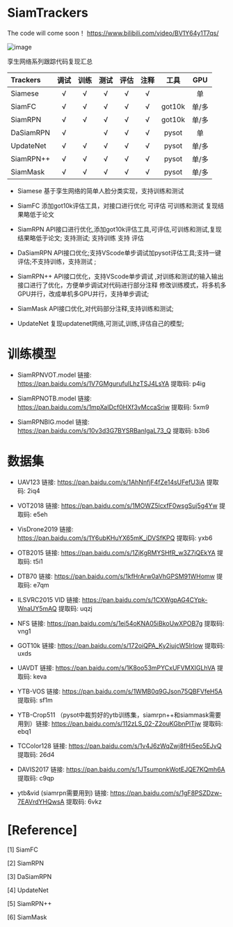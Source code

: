# SiamTrackers

The code will come soon！  https://www.bilibili.com/video/BV1Y64y1T7qs/


![image](https://github.com/HonglinChu/SiamTrackers/tree/master/image/deep.jpg)

孪生网络系列跟踪代码复现汇总

| Trackers     | 调试    | 训练   | 测试  |  评估 | 注释 |  工具| GPU | 
| :--------- | :------: | :------: |:------: |:------: |:------: |:------: |  :------: | 
| Siamese     | &radic;|  &radic; | &radic;| &radic;   | &radic;|   | 单|
| SiamFC      |  &radic; |  &radic; |  &radic;| &radic;| &radic;|got10k|单/多 |
| SiamRPN     |  &radic; |  &radic; |  &radic;| &radic;| &radic;|got10k|  单/多|
| DaSiamRPN     |  &radic; |       |  &radic;| &radic;| &radic;|pysot| 单 |
| UpdateNet   |  &radic; |  &radic; |  &radic;| &radic;| &radic;|pysot| 单/多 |
| SiamRPN++    |  &radic; |  &radic; |  &radic;| &radic;| &radic;|pysot| 单/多|
| SiamMask    |  &radic; |  &radic; |  &radic;| &radic;| &radic;|pysot| 单/多 |


- Siamese 
基于孪生网络的简单人脸分类实现，支持训练和测试

- SiamFC 添加got10k评估工具，对接口进行优化
可评估
可训练和测试
复现结果略低于论文

- SiamRPN    API接口进行优化,添加got10k评估工具,可评估,可训练和测试,复现结果略低于论文; 支持测试; 支持训练
 支持 评估

- DaSiamRPN  API接口优化;支持VScode单步调试加pysot评估工具;支持一键评估;不支持训练，支持测试 ;
- SiamRPN++  API接口优化，支持VScode单步调试 ,对训练和测试的输入输出接口进行了优化，方便单步调试对代码进行部分注释 修改训练模式，将多机多GPU并行，改成单机多GPU并行，支持单步调试; 

- SiamMask    API接口优化,对代码部分注释,支持训练和测试;

- UpdateNet   复现updatenet网络,可测试,训练,评估自己的模型;

# 训练模型

- SiamRPNVOT.model 链接: https://pan.baidu.com/s/1V7GMgurufuILhzTSJ4LsYA 提取码: p4ig   

- SiamRPNOTB.model 链接: https://pan.baidu.com/s/1mpXaIDcf0HXf3vMccaSriw 提取码: 5xm9   

- SiamRPNBIG.model 链接: https://pan.baidu.com/s/10v3d3G7BYSRBanIgaL73_Q 提取码: b3b6

# 数据集

- UAV123 链接: https://pan.baidu.com/s/1AhNnfjF4fZe14sUFefU3iA 提取码: 2iq4

- VOT2018 链接: https://pan.baidu.com/s/1MOWZ5lcxfF0wsgSuj5g4Yw 提取码: e5eh

- VisDrone2019 链接: https://pan.baidu.com/s/1Y6ubKHuYX65mK_iDVSfKPQ 提取码: yxb6 

- OTB2015 链接: https://pan.baidu.com/s/1ZjKgRMYSHfR_w3Z7iQEkYA 提取码: t5i1

- DTB70 链接: https://pan.baidu.com/s/1kfHrArw0aVhGPSM91WHomw 提取码: e7qm

- ILSVRC2015 VID 链接: https://pan.baidu.com/s/1CXWgpAG4CYpk-WnaUY5mAQ 提取码: uqzj 

- NFS 链接: https://pan.baidu.com/s/1ei54oKNA05iBkoUwXPOB7g 提取码: vng1

- GOT10k 链接: https://pan.baidu.com/s/172oiQPA_Ky2iujcW5Irlow 提取码: uxds

- UAVDT 链接: https://pan.baidu.com/s/1K8oo53mPYCxUFVMXIGLhVA 提取码: keva

- YTB-VOS 链接: https://pan.baidu.com/s/1WMB0q9GJson75QBFVfeH5A 提取码: sf1m 

- YTB-Crop511 （pysot中裁剪好的ytb训练集，siamrpn++和siammask需要用到）链接: https://pan.baidu.com/s/112zLS_02-Z2ouKGbnPlTjw 提取码: ebq1

- TCColor128 链接: https://pan.baidu.com/s/1v4J6zWqZwj8fHi5eo5EJvQ 提取码: 26d4

- DAVIS2017 链接: https://pan.baidu.com/s/1JTsumpnkWotEJQE7KQmh6A 提取码: c9qp

- ytb&vid (siamrpn需要用到) 链接: https://pan.baidu.com/s/1gF8PSZDzw-7EAVrdYHQwsA 提取码: 6vkz

# [Reference]

   [1] SiamFC 

   [2] SiamRPN

   [3] DaSiamRPN

   [4] UpdateNet

   [5] SiamRPN++

   [6] SiamMask

